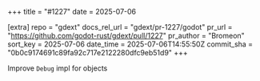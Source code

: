+++
title = "#1227"
date = 2025-07-06

[extra]
repo = "gdext"
docs_rel_url = "gdext/pr-1227/godot"
pr_url = "https://github.com/godot-rust/gdext/pull/1227"
pr_author = "Bromeon"
sort_key = 2025-07-06
date_time = 2025-07-06T14:55:50Z
commit_sha = "0b0c9174691c89fa92c717e2122280dfc9eb51d9"
+++

Improve `Debug` impl for objects
